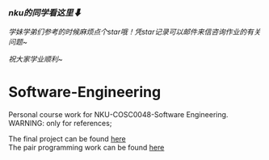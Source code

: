 ### *nku的同学看这里⬇*

*学妹学弟们参考的时候麻烦点个star哦！凭star记录可以邮件来信咨询作业的有关问题~*

*祝大家学业顺利~*

# Software-Engineering
Personal course work for NKU-COSC0048-Software Engineering. WARNING: only for references;

The final project can be found [here](https://github.com/NK-MXD/SpringBootWebProject)  
The pair programming work can be found [here](https://github.com/AlyssaChen2003/2023SE-Sudoku)
